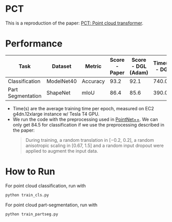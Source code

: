PCT
====

This is a reproduction of the paper: [PCT: Point cloud transformer](http://arxiv.org/abs/2012.09688).

# Performance
| Task           | Dataset    | Metric   | Score - Paper  | Score - DGL (Adam) | Time(s) - DGL |
|-----------------|------------|----------|------------------|-------------|-------------------|
| Classification        | ModelNet40 | Accuracy | 93.2   | 92.1      | 740.0          |
| Part Segmentation        | ShapeNet   | mIoU     | 86.4            | 85.6       | 390.0         |

+ Time(s) are the average training time per epoch, measured on EC2 g4dn.12xlarge instance w/ Tesla T4 GPU.
+ We run the code with the preprocessing used in [PointNet++](../pointnet). We can only get 84.5 for classification if we use the preprocessing described in the paper:
    > During training, a random translation in [−0.2, 0.2], a random anisotropic scaling in [0.67, 1.5] and a random input dropout were applied to augment the input data.


# How to Run

For point cloud classification, run with

```python
python train_cls.py
```

For point cloud part-segmentation, run with

```python
python train_partseg.py
```
